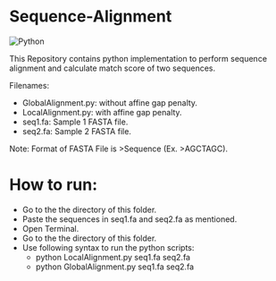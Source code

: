 # Sequence-Alignment

![Python](https://img.shields.io/badge/python-3670A0?style=for-the-badge&logo=python&logoColor=ffdd54)

This Repository contains python implementation to perform sequence alignment and calculate match score of two sequences.

Filenames:

- GlobalAlignment.py: without affine gap penalty.
- LocalAlignment.py: with affine gap penalty.
- seq1.fa: Sample 1 FASTA file. 
- seq2.fa: Sample 2 FASTA file. 

Note: Format of FASTA File is >Sequence (Ex. >AGCTAGC).

# How to run:
- Go to the the directory of this folder.
- Paste the sequences in seq1.fa and seq2.fa as mentioned.
- Open Terminal.
- Go to the the directory of this folder.
- Use following syntax to run the python scripts: 
    - python LocalAlignment.py seq1.fa seq2.fa
    - python GlobalAlignment.py seq1.fa seq2.fa
